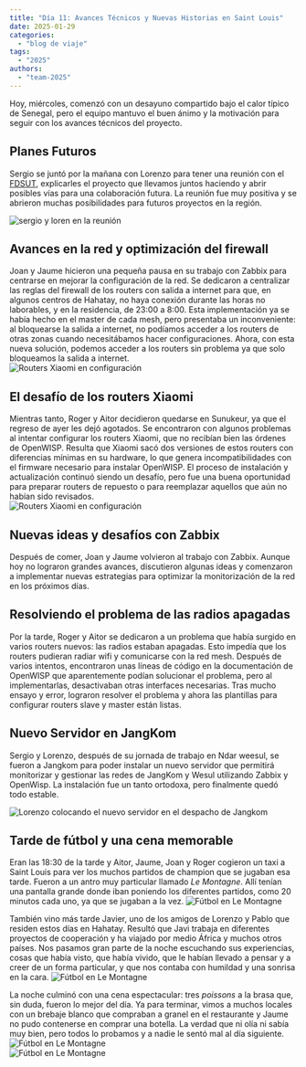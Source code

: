 ```yaml
---
title: "Día 11: Avances Técnicos y Nuevas Historias en Saint Louis"
date: 2025-01-29
categories:
  - "blog de viaje"
tags:
  - "2025"
authors:
  - "team-2025"
---
```


Hoy, miércoles, comenzó con un desayuno compartido bajo el calor típico de Senegal, pero el equipo mantuvo el buen ánimo y la motivación para seguir con los avances técnicos del proyecto.

## Planes Futuros

Sergio se juntó por la mañana con Lorenzo para tener una reunión con el [FDSUT](https://fdsut.sn/), explicarles el proyecto que llevamos juntos haciendo y abrir posibles vías para una colaboración futura. La reunión fue muy positiva y se abrieron muchas posibilidades para futuros proyectos en la región.

![sergio y loren en la reunión](images/sergio-loren-fdsut.png "Sergio y Lorenzo en Ndar Weesul en los momentos previos reunión")

## Avances en la red y optimización del firewall  

Joan y Jaume hicieron una pequeña pausa en su trabajo con Zabbix para centrarse en mejorar la configuración de la red. Se dedicaron a centralizar las reglas del firewall de los routers con salida a internet para que, en algunos centros de Hahatay, no haya conexión durante las horas no laborables, y en la residencia, de 23:00 a 8:00. Esta implementación ya se había hecho en el master de cada mesh, pero presentaba un inconveniente: al bloquearse la salida a internet, no podíamos acceder a los routers de otras zonas cuando necesitábamos hacer configuraciones. Ahora, con esta nueva solución, podemos acceder a los routers sin problema ya que solo bloqueamos la salida a internet.  
![Routers Xiaomi en configuración](images/jaume_joan_trabaj.jpg "Jaume y Joan trabajando")  


## El desafío de los routers Xiaomi  

Mientras tanto, Roger y Aitor decidieron quedarse en Sunukeur, ya que el regreso de ayer les dejó agotados. Se encontraron con algunos problemas al intentar configurar los routers Xiaomi, que no recibían bien las órdenes de OpenWISP. Resulta que Xiaomi sacó dos versiones de estos routers con diferencias mínimas en su hardware, lo que genera incompatibilidades con el firmware necesario para instalar OpenWISP. El proceso de instalación y actualización continuó siendo un desafío, pero fue una buena oportunidad para preparar routers de repuesto o para reemplazar aquellos que aún no habían sido revisados.  
![Routers Xiaomi en configuración](images/routers.JPG "Luchando contra los diferentes routers")  

## Nuevas ideas y desafíos con Zabbix  

Después de comer, Joan y Jaume volvieron al trabajo con Zabbix. Aunque hoy no lograron grandes avances, discutieron algunas ideas y comenzaron a implementar nuevas estrategias para optimizar la monitorización de la red en los próximos días.  

## Resolviendo el problema de las radios apagadas  

Por la tarde, Roger y Aitor se dedicaron a un problema que había surgido en varios routers nuevos: las radios estaban apagadas. Esto impedía que los routers pudieran radiar wifi y comunicarse con la red mesh. Después de varios intentos, encontraron unas líneas de código en la documentación de OpenWISP que aparentemente podían solucionar el problema, pero al implementarlas, desactivaban otras interfaces necesarias. Tras mucho ensayo y error, lograron resolver el problema y ahora las plantillas para configurar routers slave y master están listas.  

## Nuevo Servidor en JangKom

Sergio y Lorenzo, después de su jornada de trabajo en Ndar weesul, se fueron a Jangkom para poder instalar un nuevo servidor que permitirá monitorizar y gestionar las redes de JangKom y Wesul utilizando Zabbix y OpenWisp. La instalación fue un tanto ortodoxa, pero finalmente quedó todo estable.

![Lorenzo colocando el nuevo servidor en el despacho de Jangkom](images/lorenzo-colocando-server-jangkom.jpg "Lorenzo colocando el nuevo servidor en JangKom")

## Tarde de fútbol y una cena memorable  

Eran las 18:30 de la tarde y Aitor, Jaume, Joan y Roger cogieron un taxi a Saint Louis para ver los muchos partidos de champion que se jugaban esa tarde. Fueron a un antro muy particular llamado *Le Montagne*. Allí tenían una pantalla grande donde iban poniendo los diferentes partidos, como 20 minutos cada uno, ya que se jugaban a la vez. 
![Fútbol en Le Montagne](images/futbol.jpg "Fútbol en Le Montagne")  

También vino más tarde Javier, uno de los amigos de Lorenzo y Pablo que residen estos días en Hahatay. Resultó que Javi trabaja en diferentes proyectos de cooperación y ha viajado por medio África y muchos otros países. Nos pasamos gran parte de la noche escuchando sus experiencias, cosas que había visto, que había vivido, que le habían llevado a pensar y a creer de un forma particular, y que nos contaba con humildad y una sonrisa en la cara.
![Fútbol en Le Montagne](images/cena.JPG "Cenando con Javi")  

La noche culminó con una cena espectacular: tres *poissons* a la brasa que, sin duda, fueron lo mejor del día. Ya para terminar, vimos a muchos locales con un brebaje blanco que compraban a granel en el restaurante y Jaume no pudo contenerse en comprar una botella. La verdad que ni olía ni sabía muy bien, pero todos lo probamos y a nadie le sentó mal al día siguiente.
![Fútbol en Le Montagne](images/pescado.jpg "El Pescado")  
![Fútbol en Le Montagne](images/brebaje.jpg "El brebaje blanco")  
